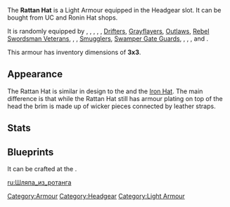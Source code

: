 The **Rattan Hat** is a Light Armour equipped in the Headgear slot. It
can be bought from UC and Ronin Hat shops.

It is randomly equipped by [](Anti-Slaver_Jonin.md), [](Bar_Thugs.md), [](Black_Dog_Bodyguard.md), [](Bounty_Hunter.md), [](Caravan_Guard.md), [Drifters](Drifter.md "wikilink"),
[Grayflayers](Grayflayer.md "wikilink"), [Outlaws](03%20-%20Projects%20&%20Wikis/Kenshi/Kenshi%20Wiki/Kenshi%20Wiki%20Template/Outlaw.md "wikilink"),
[Rebel Swordsman Veterans](Rebel_Swordsman_Veteran.md "wikilink"), [](Red_Sabre.md), [](Samurai_Scout.md), [Smugglers](Smuggler.md "wikilink"),
[Swamper Gate Guards](Swamper_Gate_Guard.md "wikilink"), [](Tech_Hunter.md), [](Tech_Hunter_Gate_Guard.md), [](Tech_Hunter_Guard.md), and [](Tech_Hunter_Ruins.md).

This armour has inventory dimensions of **3x3**.

## Appearance

The Rattan Hat is similar in design to the [](Straw_Hat.md) and the [Iron Hat](Iron_Hat.md "wikilink"). The
main difference is that while the Rattan Hat still has armour plating on
top of the head the brim is made up of wicker pieces connected by
leather straps.

## Stats

## Blueprints

It can be crafted at the [](Leather_Armour_Crafting_Bench.md).

[ru:Шляпа_из_ротанга](ru:Шляпа_из_ротанга "wikilink")

[Category:Armour](Category:Armour "wikilink")
[Category:Headgear](Category:Headgear "wikilink") [Category:Light
Armour](Category:Light_Armour "wikilink")